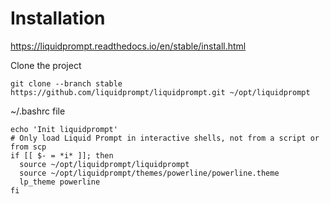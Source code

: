 # Installation

https://liquidprompt.readthedocs.io/en/stable/install.html

Clone the project
```
git clone --branch stable https://github.com/liquidprompt/liquidprompt.git ~/opt/liquidprompt
```

~/.bashrc file
```
echo 'Init liquidprompt'
# Only load Liquid Prompt in interactive shells, not from a script or from scp
if [[ $- = *i* ]]; then
  source ~/opt/liquidprompt/liquidprompt
  source ~/opt/liquidprompt/themes/powerline/powerline.theme
  lp_theme powerline
fi
```
